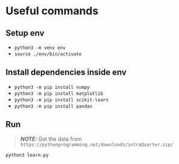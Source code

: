 # Useful commands

## Setup env

- `python3 -m venv env`
- `source ./env/bin/activate`

## Install dependencies inside env

- `python3 -m pip install numpy`
- `python3 -m pip install matplotlib`
- `python3 -m pip install scikit-learn`
- `python3 -m pip install pandas`

## Run

> **_NOTE:_** Get the data from `https://pythonprogramming.net/downloads/intraQuarter.zip/`

`python3 learn.py`
